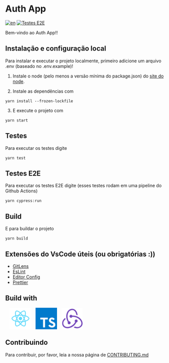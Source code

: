 # Auth App

[![en](https://img.shields.io/badge/lang-en-red.svg)](https://github.com/harrisonhenri/auth-app/README.md)
[![Testes E2E](https://github.com/harrisonhenri/auth-app/actions/workflows/main.yml/badge.svg?branch=master)](https://github.com/harrisonhenri/auth-app/actions/workflows/main.yml/badge.svg?branch=master)

Bem-vindo ao Auth App!!

## Instalação e configuração local

Para instalar e executar o projeto localmente, primeiro adicione um arquivo .env (baseado no .env.example)!

1. Instale o node (pelo menos a versão mínima do package.json) do [site do node](https://nodejs.org/en/download/).

2. Instale as dependências com

```=sh
yarn install --frozen-lockfile
```

3. E execute o projeto com

```=sh
yarn start
```

## Testes

Para executar os testes digite

```=sh
yarn test
```

## Testes E2E

Para executar os testes E2E digite (esses testes rodam em uma pipeline do Github Actions)

```=sh
yarn cypress:run
```

## Build

E para buildar o projeto

```=sh
yarn build
```

## Extensões do VsCode úteis (ou obrigatórias :))

- [GitLens](https://marketplace.visualstudio.com/items?itemName=eamodio.gitlens)
- [EsLint](https://marketplace.visualstudio.com/items?itemName=dbaeumer.vscode-eslint)
- [Editor Config](https://marketplace.visualstudio.com/items?itemName=EditorConfig.EditorConfig)
- [Prettier](https://marketplace.visualstudio.com/items?itemName=esbenp.prettier-vscode)

## Build with

<div>
<img align="left" alt="ReactJs" width="68px" style="margin-left:1em" src="https://raw.githubusercontent.com/github/explore/80688e429a7d4ef2fca1e82350fe8e3517d3494d/topics/react/react.png" />
<img align="left" alt="Typescript" width="68px" style="margin-left:1em" src="https://raw.githubusercontent.com/github/explore/80688e429a7d4ef2fca1e82350fe8e3517d3494d/topics/typescript/typescript.png" />
<img align="left" alt="Redux" width="68px" style="margin-left:1em" src="https://raw.githubusercontent.com/github/explore/80688e429a7d4ef2fca1e82350fe8e3517d3494d/topics/redux/redux.png" />
<br /><br /><br /><br />
</div>

## Contribuindo

Para contribuir, por favor, leia a nossa página de [CONTRIBUTING.md](./CONTRIBUTING.pt-br.md)

